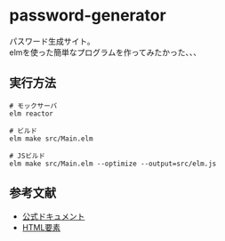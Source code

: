# password-generator

パスワード生成サイト。  
elmを使った簡単なプログラムを作ってみたかった、、、  

## 実行方法

```shell
# モックサーバ
elm reactor

# ビルド
elm make src/Main.elm

# JSビルド
elm make src/Main.elm --optimize --output=src/elm.js
```

## 参考文献

- [公式ドキュメント](https://guide.elm-lang.jp/)
- [HTML要素](https://package.elm-lang.org/packages/elm/html/1.0.0/Html)
